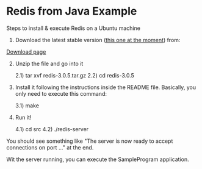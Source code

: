 # Redis from Java Example

Steps to install & execute Redis on a Ubuntu machine

1) Download the latest stable version ([this one at the moment](http://download.redis.io/releases/redis-3.0.5.tar.gz)) from:

[Download page](http://redis.io/download)

2) Unzip the file and go into it 

    2.1) tar xvf redis-3.0.5.tar.gz 
    2.2) cd redis-3.0.5 

3) Install it following the instructions inside the README file. Basically, you only need to execute this command: 

    3.1) make

4) Run it!
  
    4.1) cd src
    4.2) ./redis-server
   
You should see something like "The server is now ready to accept connections on port ..." at the end. 

Wit the server running, you can execute the SampleProgram application.





